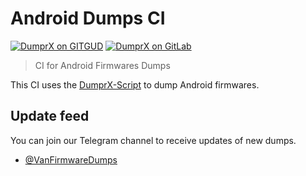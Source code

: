 # Android Dumps CI

[![DumprX on GITGUD](https://github.com/Vuong-Android-Dumps-v2/DumpsCI/actions/workflows/DumprX_on_GITGUD.yml/badge.svg)](https://github.com/Vuong-Android-Dumps-v2/DumpsCI/actions/workflows/DumprX_on_GITGUD.yml)
[![DumprX on GitLab](https://github.com/Vuong-Android-Dumps-v2/DumpsCI/actions/workflows/DumprX_on_GitLab.yml/badge.svg)](https://github.com/Vuong-Android-Dumps-v2/DumpsCI/actions/workflows/DumprX_on_GitLab.yml)
> CI for Android Firmwares Dumps

This CI uses the [DumprX-Script](https://github.com/Vuong-Android-Dumps-v2/DumprX-Script) to dump Android firmwares.

## Update feed

You can join our Telegram channel to receive updates of new dumps.

- [@VanFirmwareDumps](https://t.me/VanFirmwareDumps)
